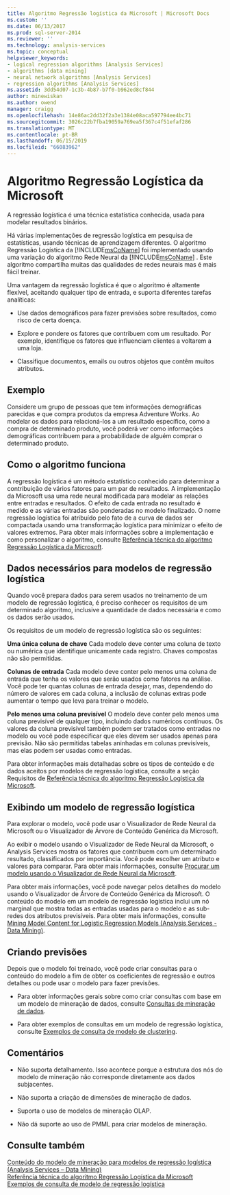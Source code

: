 ```yaml
---
title: Algoritmo Regressão logística da Microsoft | Microsoft Docs
ms.custom: ''
ms.date: 06/13/2017
ms.prod: sql-server-2014
ms.reviewer: ''
ms.technology: analysis-services
ms.topic: conceptual
helpviewer_keywords:
- logical regression algorithms [Analysis Services]
- algorithms [data mining]
- neural network algorithms [Analysis Services]
- regression algorithms [Analysis Services]
ms.assetid: 3dd54d07-1c3b-4b87-b7f0-b962ed8cf844
author: minewiskan
ms.author: owend
manager: craigg
ms.openlocfilehash: 14e86ac2dd32f2a3e1384e08aca597794ee4bc71
ms.sourcegitcommit: 3026c22b7fba19059a769ea5f367c4f51efaf286
ms.translationtype: MT
ms.contentlocale: pt-BR
ms.lasthandoff: 06/15/2019
ms.locfileid: "66083962"
---
```

# <a name="microsoft-logistic-regression-algorithm"></a>Algoritmo Regressão Logística da Microsoft
  A regressão logística é uma técnica estatística conhecida, usada para modelar resultados binários.  
  
 Há várias implementações de regressão logística em pesquisa de estatísticas, usando técnicas de aprendizagem diferentes. O algoritmo Regressão Logística da [!INCLUDE[msCoName](../../includes/msconame-md.md)] foi implementado usando uma variação do algoritmo Rede Neural da [!INCLUDE[msCoName](../../includes/msconame-md.md)] . Este algoritmo compartilha muitas das qualidades de redes neurais mas é mais fácil treinar.  
  
 Uma vantagem da regressão logística é que o algoritmo é altamente flexível, aceitando qualquer tipo de entrada, e suporta diferentes tarefas analíticas:  
  
-   Use dados demográficos para fazer previsões sobre resultados, como risco de certa doença.  
  
-   Explore e pondere os fatores que contribuem com um resultado. Por exemplo, identifique os fatores que influenciam clientes a voltarem a uma loja.  
  
-   Classifique documentos, emails ou outros objetos que contêm muitos atributos.  
  
## <a name="example"></a>Exemplo  
 Considere um grupo de pessoas que tem informações demográficas parecidas e que compra produtos da empresa Adventure Works. Ao modelar os dados para relacioná-los a um resultado específico, como a compra de determinado produto, você poderá ver como informações demográficas contribuem para a probabilidade de alguém comprar o determinado produto.  
  
## <a name="how-the-algorithm-works"></a>Como o algoritmo funciona  
 A regressão logística é um método estatístico conhecido para determinar a contribuição de vários fatores para um par de resultados. A implementação da Microsoft usa uma rede neural modificada para modelar as relações entre entradas e resultados. O efeito de cada entrada no resultado é medido e as várias entradas são ponderadas no modelo finalizado. O nome regressão logística foi atribuído pelo fato de a curva de dados ser compactada usando uma transformação logística para minimizar o efeito de valores extremos. Para obter mais informações sobre a implementação e como personalizar o algoritmo, consulte [Referência técnica do algoritmo Regressão Logística da Microsoft](microsoft-logistic-regression-algorithm-technical-reference.md).  
  
## <a name="data-required-for-logistic-regression-models"></a>Dados necessários para modelos de regressão logística  
 Quando você prepara dados para serem usados no treinamento de um modelo de regressão logística, é preciso conhecer os requisitos de um determinado algoritmo, inclusive a quantidade de dados necessária e como os dados serão usados.  
  
 Os requisitos de um modelo de regressão logística são os seguintes:  
  
 **Uma única coluna de chave** Cada modelo deve conter uma coluna de texto ou numérica que identifique unicamente cada registro. Chaves compostas não são permitidas.  
  
 **Colunas de entrada** Cada modelo deve conter pelo menos uma coluna de entrada que tenha os valores que serão usados como fatores na análise. Você pode ter quantas colunas de entrada desejar, mas, dependendo do número de valores em cada coluna, a inclusão de colunas extras pode aumentar o tempo que leva para treinar o modelo.  
  
 **Pelo menos uma coluna previsível** O modelo deve conter pelo menos uma coluna previsível de qualquer tipo, incluindo dados numéricos contínuos. Os valores da coluna previsível também podem ser tratados como entradas no modelo ou você pode especificar que eles devem ser usados apenas para previsão. Não são permitidas tabelas aninhadas em colunas previsíveis, mas elas podem ser usadas como entradas.  
  
 Para obter informações mais detalhadas sobre os tipos de conteúdo e de dados aceitos por modelos de regressão logística, consulte a seção Requisitos de [Referência técnica do algoritmo Regressão Logística da Microsoft](microsoft-logistic-regression-algorithm-technical-reference.md).  
  
## <a name="viewing-a-logistic-regression-model"></a>Exibindo um modelo de regressão logística  
 Para explorar o modelo, você pode usar o Visualizador de Rede Neural da Microsoft ou o Visualizador de Árvore de Conteúdo Genérica da Microsoft.  
  
 Ao exibir o modelo usando o Visualizador de Rede Neural da Microsoft, o Analysis Services mostra os fatores que contribuem com um determinado resultado, classificados por importância. Você pode escolher um atributo e valores para comparar. Para obter mais informações, consulte [Procurar um modelo usando o Visualizador de Rede Neural da Microsoft](browse-a-model-using-the-microsoft-neural-network-viewer.md).  
  
 Para obter mais informações, você pode navegar pelos detalhes do modelo usando o Visualizador de Árvore de Conteúdo Genérica da Microsoft. O conteúdo do modelo em um modelo de regressão logística inclui um nó marginal que mostra todas as entradas usadas para o modelo e as sub-redes dos atributos previsíveis. Para obter mais informações, consulte [Mining Model Content for Logistic Regression Models &#40;Analysis Services - Data Mining&#41;](mining-model-content-for-logistic-regression-models.md).  
  
## <a name="creating-predictions"></a>Criando previsões  
 Depois que o modelo foi treinado, você pode criar consultas para o conteúdo do modelo a fim de obter os coeficientes de regressão e outros detalhes ou pode usar o modelo para fazer previsões.  
  
-   Para obter informações gerais sobre como criar consultas com base em um modelo de mineração de dados, consulte [Consultas de mineração de dados](data-mining-queries.md).  
  
-   Para obter exemplos de consultas em um modelo de regressão logística, consulte [Exemplos de consulta de modelo de clustering](clustering-model-query-examples.md).  
  
## <a name="remarks"></a>Comentários  
  
-   Não suporta detalhamento. Isso acontece porque a estrutura dos nós do modelo de mineração não corresponde diretamente aos dados subjacentes.  
  
-   Não suporta a criação de dimensões de mineração de dados.  
  
-   Suporta o uso de modelos de mineração OLAP.  
  
-   Não dá suporte ao uso de PMML para criar modelos de mineração.  
  
## <a name="see-also"></a>Consulte também  
 [Conteúdo do modelo de mineração para modelos de regressão logística &#40;Analysis Services – Data Mining&#41;](mining-model-content-for-logistic-regression-models.md)   
 [Referência técnica do algoritmo Regressão Logística da Microsoft](microsoft-logistic-regression-algorithm-technical-reference.md)   
 [Exemplos de consulta de modelo de regressão logística](logistic-regression-model-query-examples.md)  
  
  
